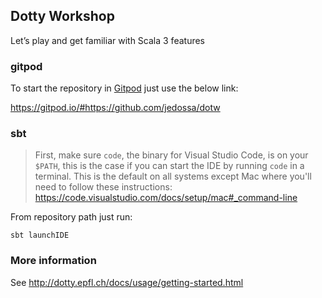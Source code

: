 ## Dotty Workshop

Let’s play and get familiar with Scala 3 features

### gitpod

To start the repository in [Gitpod](https://www.gitpod.io/) just use the below link:

https://gitpod.io/#https://github.com/jedossa/dotw

### sbt

> First, make sure `code`, the binary for Visual Studio Code, is on your `$PATH`,
  this is the case if you can start the IDE by running `code` in a terminal. This
  is the default on all systems except Mac where you'll need to follow these
  instructions: https://code.visualstudio.com/docs/setup/mac#_command-line

From repository path just run:

```shell
sbt launchIDE
```

### More information

See http://dotty.epfl.ch/docs/usage/getting-started.html